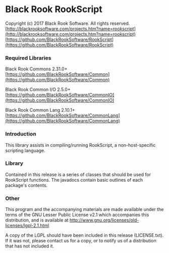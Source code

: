 # Black Rook RookScript

Copyright (c) 2017 Black Rook Software. All rights reserved.  
[http://blackrooksoftware.com/projects.htm?name=rookscript](http://blackrooksoftware.com/projects.htm?name=rookscript)  
[https://github.com/BlackRookSoftware/RookScript](https://github.com/BlackRookSoftware/RookScript)

### Required Libraries

Black Rook Commons 2.31.0+  
[https://github.com/BlackRookSoftware/Common](https://github.com/BlackRookSoftware/Common)

Black Rook Common I/O 2.5.0+  
[https://github.com/BlackRookSoftware/CommonIO](https://github.com/BlackRookSoftware/CommonIO)

Black Rook Common Lang 2.10.1+  
[https://github.com/BlackRookSoftware/CommonLang](https://github.com/BlackRookSoftware/CommonLang)

### Introduction

This library assists in compiling/running RookScript, a non-host-specific scripting language.

### Library

Contained in this release is a series of classes that should be used for RookScript functions. 
The javadocs contain basic outlines of each package's contents.

### Other

This program and the accompanying materials
are made available under the terms of the GNU Lesser Public License v2.1
which accompanies this distribution, and is available at
http://www.gnu.org/licenses/old-licenses/lgpl-2.1.html

A copy of the LGPL should have been included in this release (LICENSE.txt).
If it was not, please contact us for a copy, or to notify us of a distribution
that has not included it. 

